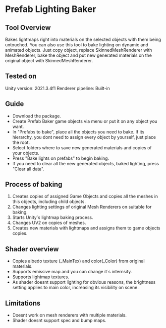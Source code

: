 # Prefab Lighting Baker
## Tool Overview 
  Bakes lightmaps right into materials on the selected objects with them being untouched. You can also use this tool to bake lighting on dynamic and animated objects. Just copy object, replace SkinnedMeshRenderer with MeshRenderer, bake the object and put new generated materials on the original object with SkinnedMeshRenderer.
  
## Tested on
Unity version: 2021.3.4f1
Renderer pipeline: Built-in

## Guide
- Download the package.
- Create Prefab Baker game objects via menu or put it on any object you want.
- In "Prefabs to bake", place all the objects you need to bake. If its hierarchy, you dont need to assign every object by yourself, just place the root.
- Select folders where to save new generated materials and copies of your objects.
- Press "Bake lights on prefabs" to begin baking. 
- If you need to clear all the new generated objects, baked lighting, press "Clear all data".

## Process of baking
1. Creates copies of assigned Game Objects and copies all the meshes in this objects, including child objects.
2. Changes lighting settings of original Mesh Renderers on suitable for baking.
3. Starts Unity`s lightmap baking process.
4. Changes UV2 on copies of meshes.
5. Creates new materials with lightmaps and assigns them to game objects copies.

## Shader overview
- Copies albedo texture (_MainTex) and color(_Color) from original materials.
- Supports emissive map and you can change it`s internsity.
- Supports lightmap textures.
- As shader doesnt support lighting for obvious reasons, the brightness setting applies to main color, increasing its visibility on scene.


## Limitations
- Doesnt work on mesh renderers with multiple materials.
- Shader doesnt support spec and bump maps.
